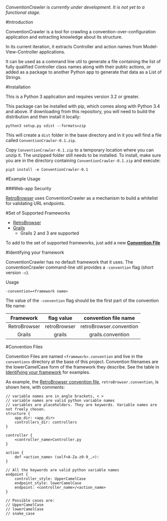 _ConventionCrawler is currently under development. It is not yet to a functional stage._

#Introduction

ConventionCrawler is a tool for crawling a convention-over-configuration application and extracting knowledge
about its structure.

In its current iteration, it extracts Controller and action names from Model-View-Controller applications.

It can be used as a command line util to generate a file containing the list of fully qualified Controller class
names along with their public actions, or added as a package to another Python app to generate that data as a
List of Strings.

#Installation

This is a Python 3 application and requires version 3.2 or greater.

This package can be installed with pip, which comes along with Python 3.4 and above. If downloading from this 
repository, you will need to build the distribution and then install it locally:

`python3 setup.py sdist --formats=zip`

This will create a `dist` folder in the base directory and in it you will find a file called `ConventionCrawler-0.1.zip`.

Copy `ConventionCrawler-0.1.zip` to a temporary location where you can unzip it. The unzipped folder still needs
to be installed. To install, make sure you are in the directory containing `ConventionCrawler-0.1.zip` and execute:

`pip3 install -e ConventionCrawler-0.1`

#Example Usage

###Web-app Security

[RetroBrowser](https://github.com/allisonf/retro-browser) uses ConventionCrawler as a mechanism to build a 
whitelist for validating URL endpoints.

#Set of Supported Frameworks

* [RetroBrowser](https://github.com/allisonf/retro-browser)
* [Grails](https://grails.org)
    * Grails 2 and 3 are supported

To add to the set of supported frameworks, just add a new [**Convention File**](#convention-files)

#<a name="identifying-your-framework">Identifying your framework</a>

ConventionCrawler has no default framework that it uses. The conventionCrawler command-line util provides
a `-convention` flag (short version `-c`).

Usage

`-convention=<framework name>`

The value of the `-convention` flag should be the first part of the convention file name:

| Framework    | flag value   | convention file name    |
| :----------: | :----------: | :---------------------: |
| RetroBrowser | retroBrowser | retroBrowser.convention |
| Grails       | grails       | grails.convention       |

#<a name="convention-files">Convention Files</a>  

Convention Files are named `<framework>.convention` and live in the `conventions` directory at the base
of this project. Convention filenames are the lowerCamelCase form of the framework they describe. See the table in
[Identifying your framework](#identifying-your-framework) for examples.

As example, the [RetroBrowser convention file](../../blob/master/conventions/retroBrowser.convention),
`retroBrowser.convention`, is shown here, with comments:

```
// variable names are in angle brackets, < >
// variable names are valid python variable names
// variables are placeholders. They are keywords. Variable names are not freely chosen.
structure {
    app_dir: <app_dir>
    controllers_dir: controllers
}

controller {
    <controller_name>Controller.py
}

action {
    def <action_name> (self<A-Za-z0-9_,>):
}

// All the keywords are valid python variable names
endpoint {
    controller_style: UpperCamelCase
    endpoint_style: lowerCamelCase
    endpoint: <controller_name>/<action_name>
}

// Possible cases are:
// UpperCamelCase
// lowerCamelCase
// snake_case
```